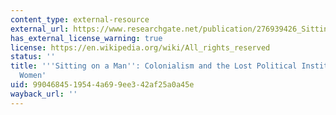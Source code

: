 ```yaml
---
content_type: external-resource
external_url: https://www.researchgate.net/publication/276939426_Sitting_on_a_Man_Colonialism_and_the_Lost_Political_Institutions_of_Igbo_Women
has_external_license_warning: true
license: https://en.wikipedia.org/wiki/All_rights_reserved
status: ''
title: '''Sitting on a Man'': Colonialism and the Lost Political Institutions of Igbo
  Women'
uid: 99046845-1954-4a69-9ee3-42af25a0a45e
wayback_url: ''
---
```

